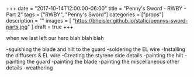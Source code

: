+++
date = "2017-10-14T12:00:00-06:00"
title = "Penny's Sword - RWBY - Part 2"
tags = ["RWBY", "Penny's Sword"]
categories = ["props"]
description = ""
images = [
        "https://bheisler.github.io/static/pennys-sword-parts.jpg"
]
draft = true
+++

when we last left our hero blah blah blah

-squishing the blade and hilt to the guard
-soldering the EL wire
-Installing the diffusers & EL wire
-Creating the styrene side details
-painting the hilt
-painting the guard
-painting the blade
-painting the miscellaneous other details
-weathering
